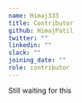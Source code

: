 ```yaml
---
name: Himaj333
title: Contributor
github: HimajPatil
twitter: ""
linkedin: ""
slack: ""
joining_date: ""
role: contributor
---
```


Still waiting for this
